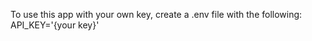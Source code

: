 To use this app with your own key, create a .env file with the following: <br />
API_KEY='{your key}'
